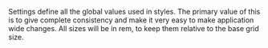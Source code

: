 Settings define all the global values used in styles. The primary value of this is to give 
complete consistency and make it very easy to make application wide changes.
All sizes will be in rem, to keep them relative to the base grid size.